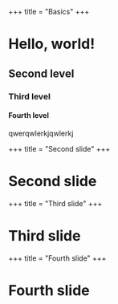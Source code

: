 +++
title = "Basics"
+++

# Hello, world!

## Second level

### Third level

#### Fourth level

qwerqwlerkjqwlerkj

+++
title = "Second slide"
+++

# Second slide

+++
title = "Third slide"
+++

# Third slide

+++
title = "Fourth slide"
+++

# Fourth slide
